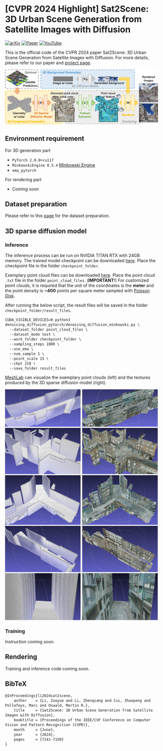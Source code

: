 # [CVPR 2024 Highlight] Sat2Scene: 3D Urban Scene Generation from Satellite Images with Diffusion

[![arXiv](https://img.shields.io/badge/arXiv-2401.10786-b31b1b.svg)](https://arxiv.org/abs/2401.10786)
[![Paper](https://img.shields.io/badge/Paper-CVPR_2024_Highlight-243f7b.svg)](https://openaccess.thecvf.com/content/CVPR2024/html/Li_Sat2Scene_3D_Urban_Scene_Generation_from_Satellite_Images_with_Diffusion_CVPR_2024_paper.html)
[![YouTube](https://img.shields.io/badge/YouTube-NqFy20zjFHU-ea3323.svg)](https://www.youtube.com/watch?v=NqFy20zjFHU)

This is the official code of the CVPR 2024 paper Sat2Scene: 3D Urban Scene Generation from Satellite Images with Diffusion. For more details, please refer to our paper and [project page](https://shinkyo0513.github.io/Sat2Scene/).

![Pipeline](https://github.com/shinkyo0513/Sat2Scene/blob/master/static/images/pipeline.jpg)

## Environment requirement

For 3D generation part
* `PyTorch 2.0.0+cu117`
* `MinkowskiEngine 0.5.4` [Minkowski Engine](https://nvidia.github.io/MinkowskiEngine/overview.html)
* `ema_pytorch`

For rendering part
* Coming soon

## Dataset preparation

Please refer to this [page](https://github.com/lizuoyue/sat2scene/tree/main/holicity_dataset) for the dataset preparation.

## 3D sparse diffusion model

### Inference

The inference process can be run on NVIDIA TITAN RTX with 24GB memory. The trained model checkpoint can be downloaded [here](https://drive.google.com/file/d/1Ii4abHbRUtO6hrjc0JUWCuDARwBiaZ54/view?usp=drivesdk). Place the checkpoint file in the folder `checkpoint_folder`.

Exemplary point cloud files can be downloaded [here](https://drive.google.com/drive/folders/1ZBeuMITxBHB0-rbUUbz5dNoYRCSvJUdo?usp=sharing). Place the point cloud `.txt` file in the folder `point_cloud_files`. (__IMPORTANT__!) For customized point clouds, it is required that the unit of the coordinates is the __meter__ and the point density is __~400__ points per square meter sampled with [Poisson Disk](https://www.open3d.org/docs/0.7.0/python_api/open3d.geometry.sample_points_poisson_disk.html).

After running the below script, the result files will be saved in the folder `checkpoint_folder/result_files`.

```
CUDA_VISIBLE_DEVICES=0 python3 denoising_diffusion_pytorch/denoising_diffusion_minkowski.py \
  --dataset_folder point_cloud_files \
  --dataset_mode test \
  --work_folder checkpoint_folder \
  --sampling_steps 1000 \
  --use_ema \
  --num_sample 1 \
  --point_scale 15 \
  --ckpt 218 \
  --save_folder result_files
```

[MeshLab](https://www.meshlab.net/) can visualize the exemplary point clouds (left) and the textures produced by the 3D sparse diffusion model (right).

![ex0](img/0.png)
![ex1](img/1.png)
![ex2](img/2.png)
![ex3](img/3.png)
![ex4](img/4.png)

### Training

Instruction coming soon.

## Rendering
Training and inference code coming soon.

## BibTeX

```
@InProceedings{li2024sat2scene,
    author    = {Li, Zuoyue and Li, Zhenqiang and Cui, Zhaopeng and Pollefeys, Marc and Oswald, Martin R.},
    title     = {Sat2Scene: 3D Urban Scene Generation from Satellite Images with Diffusion},
    booktitle = {Proceedings of the IEEE/CVF Conference on Computer Vision and Pattern Recognition (CVPR)},
    month     = {June},
    year      = {2024},
    pages     = {7141-7150}
}
```

